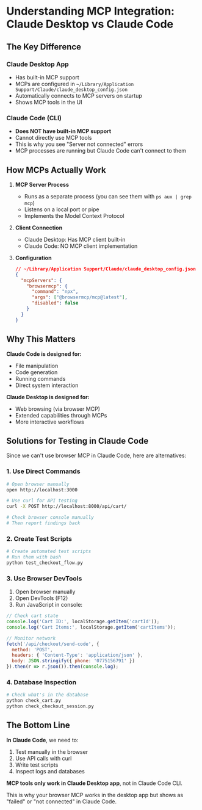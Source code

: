 # Understanding MCP Integration: Claude Desktop vs Claude Code

## The Key Difference

### Claude Desktop App
- Has built-in MCP support
- MCPs are configured in `~/Library/Application Support/Claude/claude_desktop_config.json`
- Automatically connects to MCP servers on startup
- Shows MCP tools in the UI

### Claude Code (CLI)
- **Does NOT have built-in MCP support**
- Cannot directly use MCP tools
- This is why you see "Server not connected" errors
- MCP processes are running but Claude Code can't connect to them

## How MCPs Actually Work

1. **MCP Server Process**
   - Runs as a separate process (you can see them with `ps aux | grep mcp`)
   - Listens on a local port or pipe
   - Implements the Model Context Protocol

2. **Client Connection**
   - Claude Desktop: Has MCP client built-in
   - Claude Code: NO MCP client implementation

3. **Configuration**
   ```json
   // ~/Library/Application Support/Claude/claude_desktop_config.json
   {
     "mcpServers": {
       "browsermcp": {
         "command": "npx",
         "args": ["@browsermcp/mcp@latest"],
         "disabled": false
       }
     }
   }
   ```

## Why This Matters

**Claude Code is designed for:**
- File manipulation
- Code generation
- Running commands
- Direct system interaction

**Claude Desktop is designed for:**
- Web browsing (via browser MCP)
- Extended capabilities through MCPs
- More interactive workflows

## Solutions for Testing in Claude Code

Since we can't use browser MCP in Claude Code, here are alternatives:

### 1. Use Direct Commands
```bash
# Open browser manually
open http://localhost:3000

# Use curl for API testing
curl -X POST http://localhost:8000/api/cart/

# Check browser console manually
# Then report findings back
```

### 2. Create Test Scripts
```python
# Create automated test scripts
# Run them with bash
python test_checkout_flow.py
```

### 3. Use Browser DevTools
1. Open browser manually
2. Open DevTools (F12)
3. Run JavaScript in console:
```javascript
// Check cart state
console.log('Cart ID:', localStorage.getItem('cartId'));
console.log('Cart Items:', localStorage.getItem('cartItems'));

// Monitor network
fetch('/api/checkout/send-code', {
  method: 'POST',
  headers: { 'Content-Type': 'application/json' },
  body: JSON.stringify({ phone: '0775156791' })
}).then(r => r.json()).then(console.log);
```

### 4. Database Inspection
```bash
# Check what's in the database
python check_cart.py
python check_checkout_session.py
```

## The Bottom Line

**In Claude Code**, we need to:
1. Test manually in the browser
2. Use API calls with curl
3. Write test scripts
4. Inspect logs and databases

**MCP tools only work in Claude Desktop app**, not in Claude Code CLI.

This is why your browser MCP works in the desktop app but shows as "failed" or "not connected" in Claude Code.
